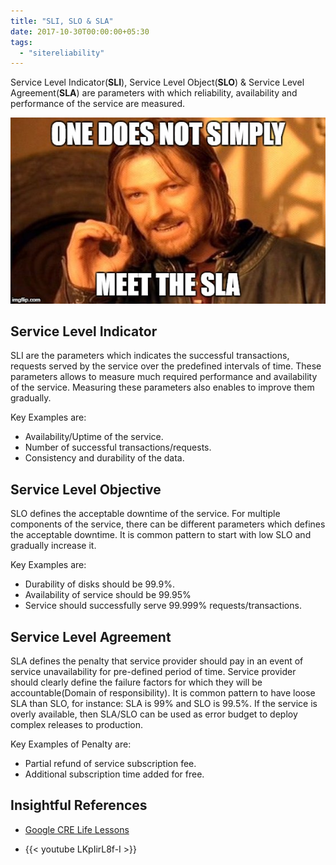 ```yaml
---
title: "SLI, SLO & SLA"
date: 2017-10-30T00:00:00+05:30
tags:
  - "sitereliability"
---
```


Service Level Indicator(**SLI**), Service Level Object(**SLO**) & Service Level
Agreement(**SLA**) are parameters with which reliability, availability and
performance of the service are measured.

<!--more-->

![sla_meme](/images/sla_meme.jpg)

## Service Level Indicator

SLI are the parameters which indicates the successful transactions, requests
served by the service over the predefined intervals of time. These parameters
allows to measure much required performance and availability of the service.
Measuring these parameters also enables to improve them gradually.

Key Examples are:

- Availability/Uptime of the service.
- Number of successful transactions/requests.
- Consistency and durability of the data.

## Service Level Objective

SLO defines the acceptable downtime of the service. For multiple components of
the service, there can be different parameters which defines the acceptable
downtime. It is common pattern to start with low SLO and gradually increase it.

Key Examples are:

- Durability of disks should be 99.9%.
- Availability of service should be 99.95%
- Service should successfully serve 99.999% requests/transactions.

## Service Level Agreement

SLA defines the penalty that service provider should pay in an event of service
unavailability for pre-defined period of time. Service provider should clearly
define the failure factors for which they will be
accountable(Domain of responsibility). It is common pattern to have loose SLA
than SLO, for instance: SLA is 99% and SLO is 99.5%. If the service is overly
available, then SLA/SLO can be used as error budget to deploy complex releases
to production.

Key Examples of Penalty are:

- Partial refund of service subscription fee.
- Additional subscription time added for free.

## Insightful References

<!-- markdownlint-disable-next-line MD013 -->

- [Google CRE Life Lessons](https://cloudplatform.googleblog.com/2017/01/availability-part-deux--CRE-life-lessons.html)

- {{< youtube LKpIirL8f-I >}}
